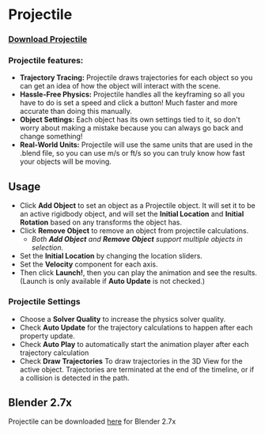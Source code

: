 # Projectile

### [Download Projectile](https://raw.githubusercontent.com/natecraddock/projectile/master/projectile.py)

### Projectile features:
- **Trajectory Tracing:** Projectile draws trajectories for each object so you can get an idea of how the object will interact with the scene.
- **Hassle-Free Physics:** Projectile handles all the keyframing so all you have to do is set a speed and click a button! Much faster and more accurate than doing this manually.
- **Object Settings:** Each object has its own settings tied to it, so don't worry about making a mistake because you can always go back and change something!
- **Real-World Units:** Projectile will use the same units that are used in the .blend file, so you can use m/s or ft/s so you can truly know how fast your objects will be moving.

## Usage
- Click **Add Object** to set an object as a Projectile object. It will set it to be an active rigidbody object, and will set the **Initial Location** and **Initial Rotation** based on any transforms the object has.
- Click **Remove Object** to remove an object from projectile calculations.
  - *Both **Add Object** and **Remove Object** support multiple objects in selection.*
- Set the **Initial Location** by changing the location sliders.
- Set the **Velocity** component for each axis.
- Then click **Launch!**, then you can play the animation and see the results. (Launch is only available if **Auto Update** is not checked.)

### Projectile Settings
- Choose a **Solver Quality** to increase the physics solver quality.
- Check **Auto Update** for the trajectory calculations to happen after each property update.
- Check **Auto Play** to automatically start the animation player after each trajectory calculation
- Check **Draw Trajectories** To draw trajectories in the 3D View for the active object. Trajectories are terminated at the end of the timeline, or if a collision is detected in the path.

## Blender 2.7x
Projectile can be downloaded [here](https://github.com/natecraddock/projectile/tree/blender27x) for Blender 2.7x
